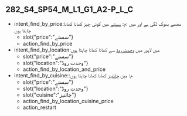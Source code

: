 ## 282_S4_SP54_M_L1_G1_A2-P_L_C
* intent_find_by_price:مجھے بھوک لگی ہے اور میں :م: [سستے](price) میں کوئی چیز کھانا کھانا چاہتا ہوں
	- slot{"price":"سستے"}
	- action_find_by_price
* intent_find_by_location:میں لاہور میں [وحدت روڈ](location) سے کھانا کھانا چاہتا ہوں
	- slot{"price":"سستے"}
	- slot{"location":"وحدت روڈ"}
	- action_find_by_location_and_price
* intent_find_by_cuisine::م: میں [چائنیز](cuisine) کھانا کھانا چاہتا ہوں
	- slot{"price":"سستے"}
	- slot{"location":"وحدت روڈ"}
	- slot{"cuisine":"چائنیز"}
	- action_find_by_location_cuisine_price
	- action_restart